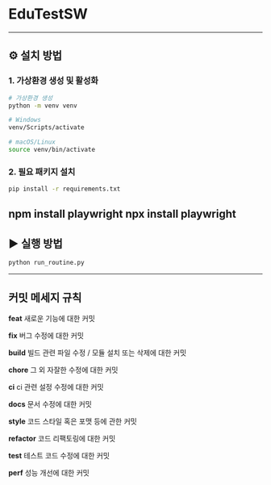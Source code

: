 # EduTestSW


---

## ⚙️ 설치 방법

### 1. 가상환경 생성 및 활성화

```bash
# 가상환경 생성
python -m venv venv

# Windows
venv/Scripts/activate

# macOS/Linux
source venv/bin/activate
```

### 2. 필요 패키지 설치

```bash
pip install -r requirements.txt
```
npm install playwright
npx install playwright
---

## ▶️ 실행 방법

```bash
python run_routine.py
```

---

## 커밋 메세지 규칙

**feat**   새로운 기능에 대한 커밋

**fix**   버그 수정에 대한 커밋

**build**   빌드 관련 파일 수정 / 모듈 설치 또는 삭제에 대한 커밋

**chore**   그 외 자잘한 수정에 대한 커밋

**ci**   ci 관련 설정 수정에 대한 커밋

**docs**   문서 수정에 대한 커밋

**style**   코드 스타일 혹은 포맷 등에 관한 커밋

**refactor**   코드 리팩토링에 대한 커밋

**test**   테스트 코드 수정에 대한 커밋

**perf**  성능 개선에 대한 커밋

